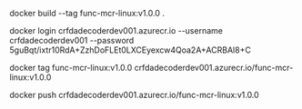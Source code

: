 docker build --tag func-mcr-linux:v1.0.0 .

docker login crfdadecoderdev001.azurecr.io --username crfdadecoderdev001 --password 5guBqt/ixtr10RdA+ZzhDoFLEt0LXCEyexcw4Qoa2A+ACRBAl8+C

docker tag func-mcr-linux:v1.0.0 crfdadecoderdev001.azurecr.io/func-mcr-linux:v1.0.0

docker push  crfdadecoderdev001.azurecr.io/func-mcr-linux:v1.0.0 